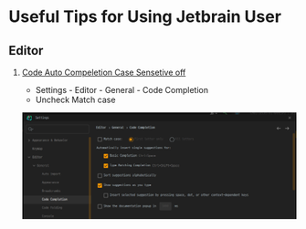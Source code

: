 # Useful Tips for Using Jetbrain User

## Editor

1. [Code Auto Compeletion Case Sensetive off](https://roytuts.com/how-to-remove-case-sensitive-from-auto-complete-search-in-intellijidea/)
    - Settings - Editor - General - Code Completion
    - Uncheck Match case

    <img src="Image/CodeComplete_CaseSenesitive_Off.png" width="1200px"></img>